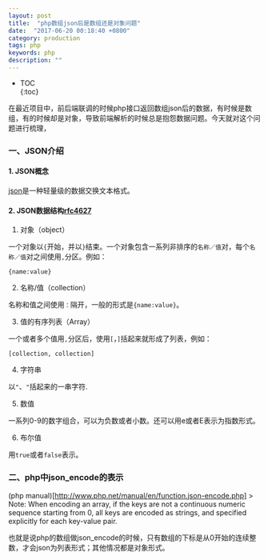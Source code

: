 ```yaml
---
layout: post
title:  "php数组json后是数组还是对象问题"
date:  "2017-06-20 00:18:40 +0800"
category: production
tags: php
keywords: php
description: ""
---
```


* TOC  
{:toc}  

在最近项目中，前后端联调的时候php接口返回数组json后的数据，有时候是数组，有的时候却是对象，导致前端解析的时候总是抱怨数据问题。今天就对这个问题进行梳理，

### 一、JSON介绍

#### 1. JSON概念
[json](https://zh.wikipedia.org/wiki/JSON)是一种轻量级的数据交换文本格式。

#### 2. JSON数据结构[rfc4627](http://www.ietf.org/rfc/rfc4627.txt)

1. 对象（object）

一个对象以`{`开始，并以`}`结束。一个对象包含一系列非排序的`名称／值`对，每个`名称／值`对之间使用`,`分区。例如：  

```
{name:value}
```

2. 名称/值（collection）

名称和值之间使用`：`隔开，一般的形式是`{name:value}`。

3. 值的有序列表（Array）

一个或者多个值用`,`分区后，使用`[`，`]`括起来就形成了列表，例如：

```
[collection, collection]
```

4. 字符串

以`"`、`"`括起来的一串字符.

5. 数值

一系列0-9的数字组合，可以为负数或者小数。还可以用e或者E表示为指数形式。

6. 布尔值

用`true`或者`false`表示。

### 二、php中json_encode的表示

(php manual)[http://www.php.net/manual/en/function.json-encode.php]  > Note:
When encoding an array, if the keys are not a continuous numeric sequence starting from 0, all keys are encoded as strings, and specified explicitly for each key-value pair.

也就是说php的数组做json_encode的时候，只有数组的下标是从0开始的连续整数，才会json为列表形式；其他情况都是对象形式。	


